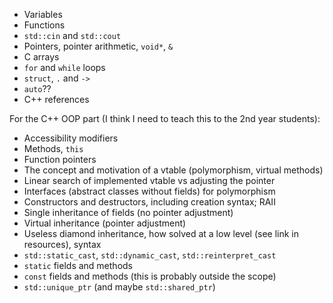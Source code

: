 - Variables
- Functions
- `std::cin` and `std::cout`
- Pointers, pointer arithmetic, `void*`, `&`
- C arrays
- `for` and `while` loops
- `struct`, `.` and `->`
- `auto`??
- C++ references


For the C++ OOP part (I think I need to teach this to the 2nd year students):
- Accessibility modifiers
- Methods, `this`
- Function pointers
- The concept and motivation of a vtable (polymorphism, virtual methods)
- Linear search of implemented vtable vs adjusting the pointer
- Interfaces (abstract classes without fields) for polymorphism
- Constructors and destructors, including creation syntax; RAII
- Single inheritance of fields (no pointer adjustment)
- Virtual inheritance (pointer adjustment)
- Useless diamond inheritance, how solved at a low level (see link in resources), syntax
- `std::static_cast`, `std::dynamic_cast`, `std::reinterpret_cast`
- `static` fields and methods
- `const` fields and methods (this is probably outside the scope)
- `std::unique_ptr` (and maybe `std::shared_ptr`)